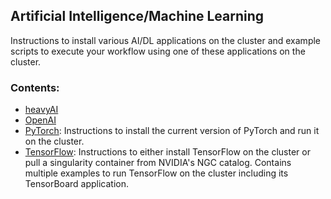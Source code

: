 ## Artificial Intelligence/Machine Learning


Instructions to install various AI/DL applications on the cluster and
example scripts to execute your workflow using one of these
applications on the cluster.

### Contents:

* [heavyAI](heavyAI)
* [OpenAI](OpenAI)
* [PyTorch](PyTorch): Instructions to install the current version of
  PyTorch and run it on the cluster.
* [TensorFlow](Tensorflow): Instructions to either install TensorFlow
  on the cluster or pull a singularity container from NVIDIA's NGC
  catalog. Contains multiple examples to run TensorFlow on the cluster
  including its TensorBoard application.
